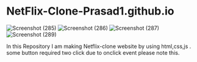# NetFlix-Clone-Prasad1.github.io
![Screenshot (285)](https://github.com/Prasad0535/NetFlix-Clone-Prasad1.github.io/assets/91623698/e28a7546-cea1-4b97-be99-f2043e85ff52)
![Screenshot (286)](https://github.com/Prasad0535/PythonDjangoProject/assets/91623698/d01e1922-3e13-4d0d-ae6c-be16c1ca3c21)
![Screenshot (287)](https://github.com/Prasad0535/NetFlix-Clone-Prasad1.github.io/assets/91623698/f5fc3f0e-1158-4b83-8a5c-d3026ad2d466)
![Screenshot (289)](https://github.com/Prasad0535/NetFlix-Clone-Prasad1.github.io/assets/91623698/e8864c8f-cdc3-4d01-a237-5aa1d67b34aa)

In this Repository I am making Netflix-clone website by using html,css,js . some button required two click due to onclick event please note this.
